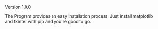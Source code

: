 Version 1.0.0

The Program provides an easy installation process.
Just install matplotlib and tkinter with pip and you're good to go.
